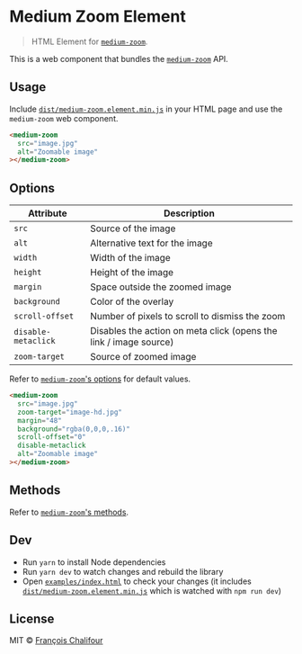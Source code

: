# Medium Zoom Element

> HTML Element for [`medium-zoom`](https://github.com/francoischalifour/medium-zoom).

This is a web component that bundles the [`medium-zoom`](https://github.com/francoischalifour/medium-zoom) API.

## Usage

Include [`dist/medium-zoom.element.min.js`](dist/medium-zoom.element.min.js) in your HTML page and use the `medium-zoom` web component.

```html
<medium-zoom
  src="image.jpg"
  alt="Zoomable image"
></medium-zoom>
```

## Options

| Attribute           | Description                                                       |
|---------------------|-------------------------------------------------------------------|
| `src`               | Source of the image                                               |
| `alt`               | Alternative text for the image                                    |
| `width`             | Width of the image                                                |
| `height`            | Height of the image                                               |
| `margin`            | Space outside the zoomed image                                    |
| `background`        | Color of the overlay                                              |
| `scroll-offset`     | Number of pixels to scroll to dismiss the zoom                    |
| `disable-metaclick` | Disables the action on meta click (opens the link / image source) |
| `zoom-target`       | Source of zoomed image                                            |

Refer to [`medium-zoom`'s options](https://github.com/francoischalifour/medium-zoom#options) for default values.

```html
<medium-zoom
  src="image.jpg"
  zoom-target="image-hd.jpg"
  margin="48"
  background="rgba(0,0,0,.16)"
  scroll-offset="0"
  disable-metaclick
  alt="Zoomable image"
></medium-zoom>
```

## Methods

Refer to [`medium-zoom`'s methods](https://github.com/francoischalifour/medium-zoom#methods).

## Dev

* Run `yarn` to install Node dependencies
* Run `yarn dev` to watch changes and rebuild the library
* Open [`examples/index.html`](examples/index.html) to check your changes (it includes [`dist/medium-zoom.element.min.js`](dist/medium-zoom.element.min.js) which is watched with `npm run dev`)

## License

MIT © [François Chalifour](https://francoischalifour.com)
